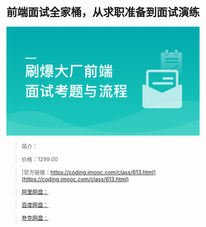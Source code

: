 # 前端面试全家桶，从求职准备到面试演练

![img](../../assets/634e0b8808f0c1c905400304.jpg)

> 简介：

> 价格：1299.00

> [官方链接：https://coding.imooc.com/class/613.html](https://coding.imooc.com/class/613.html)

> [阿里网盘：]()

> [百度网盘：]()

> [夸克网盘：]()
